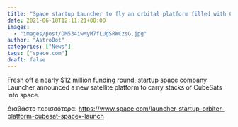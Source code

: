 ```yaml
---
title: "Space startup Launcher to fly an orbital platform filled with CubeSats on a SpaceX rocket in 2022"
date: 2021-06-18T12:11:21+00:00
images:
  - "images/post/DM534iwMyM7fLUgSRWCzsG.jpg"
author: "AstroBot"
categories: ["News"]
tags: ["space.com"]
draft: false
---
```


Fresh off a nearly $12 million funding round, startup space company Launcher announced a new satellite platform to carry stacks of CubeSats into space. 

Διαβάστε περισσότερα: https://www.space.com/launcher-startup-orbiter-platform-cubesat-spacex-launch
